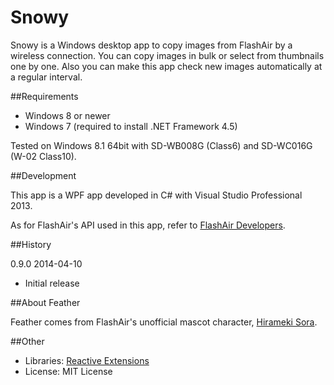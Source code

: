 ﻿Snowy
=====

Snowy is a Windows desktop app to copy images from FlashAir by a wireless connection. You can copy images in bulk or select from thumbnails one by one. Also you can make this app check new images automatically at a regular interval.

##Requirements

 * Windows 8 or newer
 * Windows 7 (required to install .NET Framework 4.5)

Tested on Windows 8.1 64bit with SD-WB008G (Class6) and SD-WC016G (W-02 Class10).

##Development

This app is a WPF app developed in C# with Visual Studio Professional 2013.

As for FlashAir's API used in this app, refer to [FlashAir Developers][1].

##History

0.9.0 2014-04-10

 - Initial release

##About Feather

Feather comes from FlashAir's unofficial mascot character, [Hirameki Sora][2].

##Other

 - Libraries: [Reactive Extensions][3]
 - License: MIT License

[1]: https://www.flashair-developers.com/en/
[2]: https://www.flashair-developers.com/ja/about/sora/
[3]: http://rx.codeplex.com/
